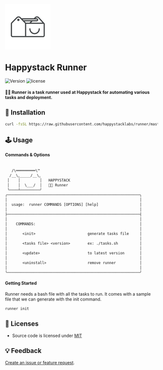 <img src=".github/happystack.png" alt="Happystack" width="150" height="150" />

# Happystack Runner
![Version](https://img.shields.io/badge/Version-0.2.0-green.svg?style=flat)
![license](https://img.shields.io/github/license/mashape/apistatus.svg)

#### 🏃🏼 Runner is a task runner used at Happystack for automating various tasks and deployment.

## 🔧 Installation
```bash
curl -fsSL https://raw.githubusercontent.com/happystacklabs/runner/master/install.sh | sudo sh
```

## 🕹 Usage

#### Commands & Options
```

   /\═════════\™
  /__\‸_____/__\‸
 │    │         │   HAPPYSTACK
 │    │  \___/  │   🏃🏼 Runner
 ╰────┴─────────╯
╭─────────────────────────────────────────────────────────────╮
│                                                             │
│  usage:  runner COMMANDS [OPTIONS] [help]                   │
│                                                             │
├─────────────────────────────────────────────────────────────┤
│                                                             │
│    COMMANDS:                                                │
│                                                             │
│       <init>                        generate tasks file     │
│                                                             │
│       <tasks file> <version>        ex: ./tasks.sh          │
│                                                             │
│       <update>                      to latest version       │
│                                                             │
│       <uninstall>                   remove runner           │
│                                                             │
╰─────────────────────────────────────────────────────────────╯

```
#### Getting Started
Runner needs a bash file with all the tasks to run. It comes with a sample file
that we can generate with the init command.

``` bash
runner init
```

## 📄 Licenses
* Source code is licensed under [MIT](https://opensource.org/licenses/MIT)

## 💡 Feedback
[Create an issue or feature request](https://github.com/happystacklabs/runner/issues/new).

